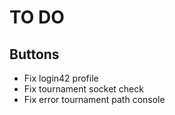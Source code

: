 # TO DO

## Buttons
- Fix login42 profile
- Fix tournament socket check
- Fix error tournament path console

